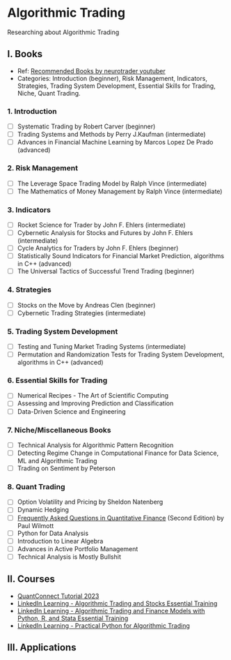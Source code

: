 # Algorithmic Trading
Researching about Algorithmic Trading

## I. Books
- Ref: [Recommended Books by neurotrader youtuber](https://www.youtube.com/watch?v=ftFptCxm5ZU&t=14s)
- Categories: Introduction (beginner), Risk Management, Indicators, Strategies, Trading System Development, Essential Skills for Trading, Niche, Quant Trading.
  
### 1. Introduction
- [ ] Systematic Trading by Robert Carver (beginner)
- [ ] Trading Systems and Methods by Perry J.Kaufman (intermediate)
- [ ] Advances in Financial Machine Learning by Marcos Lopez De Prado (advanced)

### 2. Risk Management
- [ ] The Leverage Space Trading Model by Ralph Vince (intermediate)
- [ ] The Mathematics of Money Management by Ralph Vince (intermediate)

### 3. Indicators
- [ ] Rocket Science for Trader by John F. Ehlers (intermediate)
- [ ] Cybernetic Analysis for Stocks and Futures by John F. Ehlers (intermediate)
- [ ] Cycle Analytics for Traders by John F. Ehlers (beginner)
- [ ] Statistically Sound Indicators for Financial Market Prediction, algorithms in C++ (advanced)
- [ ] The Universal Tactics of Successful Trend Trading (beginner)

### 4. Strategies
- [ ] Stocks on the Move by Andreas Clen (beginner)
- [ ] Cybernetic Trading Strategies (intermediate)

### 5. Trading System Development
- [ ] Testing and Tuning Market Trading Systems (intermediate)
- [ ] Permutation and Randomization Tests for Trading System Development, algorithms in C++ (advanced)

### 6. Essential Skills for Trading
- [ ] Numerical Recipes - The Art of Scientific Computing
- [ ] Assessing and Improving Prediction and Classification
- [ ] Data-Driven Science and Engineering

### 7. Niche/Miscellaneous Books
- [ ] Technical Analysis for Algorithmic Pattern Recognition
- [ ] Detecting Regime Change in Computational Finance for Data Science, ML and Algorithmic Trading
- [ ] Trading on Sentiment by Peterson

### 8. Quant Trading
- [ ] Option Volatility and Pricing by Sheldon Natenberg
- [ ] Dynamic Hedging
- [ ] [Frequently Asked Questions in Quantitative Finance](notes/faqiqf.md) (Second Edition) by Paul Wilmott
- [ ] Python for Data Analysis
- [ ] Introduction to Linear Algebra
- [ ] Advances in Active Portfolio Management
- [ ] Technical Analysis is Mostly Bullshit

## II. Courses
- [QuantConnect Tutorial 2023](https://www.youtube.com/watch?v=Ets0xGCjQ14)
- [LinkedIn Learning - Algorithmic Trading and Stocks Essential Training](https://www.linkedin.com/learning/algorithmic-trading-and-stocks-essential-training-16977513)
- [LinkedIn Learning - Algorithmic Trading and Finance Models with Python, R, and Stata Essential Training](https://www.linkedin.com/learning/algorithmic-trading-and-finance-models-with-python-r-and-stata-essential-training)
- [LinkedIn Learning - Practical Python for Algorithmic Trading](https://www.linkedin.com/learning/practical-python-for-algorithmic-trading)

## III. Applications

